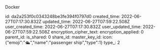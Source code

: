 Docker

id: da2a253f0c0343248be3fe394f0797d0
created_time: 2022-06-27T07:17:30.832Z
updated_time: 2022-06-27T07:59:22.508Z
user_created_time: 2022-06-27T07:17:30.832Z
user_updated_time: 2022-06-27T07:59:22.508Z
encryption_cipher_text: 
encryption_applied: 0
parent_id: 
is_shared: 0
share_id: 
master_key_id: 
icon: {"emoji":"🛳️","name":"passenger ship","type":1}
type_: 2